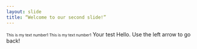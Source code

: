 ```yaml
---
layout: slide
title: “Welcome to our second slide!”
---
```


<font size="1"> This is my text number1
This is my text number1</font> 
Your test
Hello. Use the left arrow to go back!

